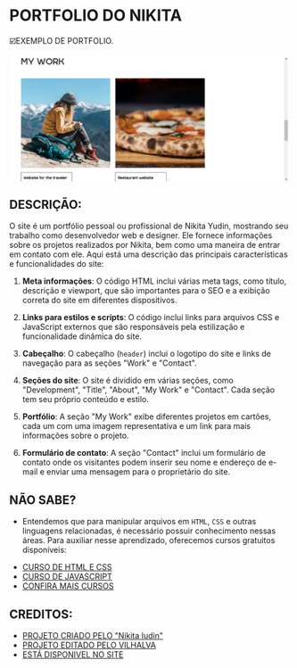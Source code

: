 # PORTFOLIO DO NIKITA
☑️EXEMPLO DE PORTFOLIO.

<img src="FOTO.png" align="center" width="500"> <br> 

## DESCRIÇÃO:
O site é um portfólio pessoal ou profissional de Nikita Yudin, mostrando seu trabalho como desenvolvedor web e designer. Ele fornece informações sobre os projetos realizados por Nikita, bem como uma maneira de entrar em contato com ele. Aqui está uma descrição das principais características e funcionalidades do site:

1. **Meta informações**: O código HTML inclui várias meta tags, como título, descrição e viewport, que são importantes para o SEO e a exibição correta do site em diferentes dispositivos.

2. **Links para estilos e scripts**: O código inclui links para arquivos CSS e JavaScript externos que são responsáveis pela estilização e funcionalidade dinâmica do site.

3. **Cabeçalho**: O cabeçalho (`header`) inclui o logotipo do site e links de navegação para as seções "Work" e "Contact".

4. **Seções do site**: O site é dividido em várias seções, como "Development", "Title", "About", "My Work" e "Contact". Cada seção tem seu próprio conteúdo e estilo.

5. **Portfólio**: A seção "My Work" exibe diferentes projetos em cartões, cada um com uma imagem representativa e um link para mais informações sobre o projeto.

6. **Formulário de contato**: A seção "Contact" inclui um formulário de contato onde os visitantes podem inserir seu nome e endereço de e-mail e enviar uma mensagem para o proprietário do site.

## NÃO SABE?
- Entendemos que para manipular arquivos em `HTML`, `CSS` e outras linguagens relacionadas, é necessário possuir conhecimento nessas áreas. Para auxiliar nesse aprendizado, oferecemos cursos gratuitos disponíveis:
* [CURSO DE HTML E CSS](https://github.com/VILHALVA/CURSO-DE-HTML-E-CSS)
* [CURSO DE JAVASCRIPT](https://github.com/VILHALVA/CURSO-DE-JAVASCRIPT)
* [CONFIRA MAIS CURSOS](https://github.com/VILHALVA?tab=repositories&q=+topic:CURSO)

## CREDITOS:
- [PROJETO CRIADO PELO "Nikita Iudin"](https://github.com/Nikita-Iudin/my-site-webflow-donwloading)
- [PROJETO EDITADO PELO VILHALVA](https://github.com/VILHALVA)
- [ESTÁ DISPONIVEL NO SITE](https://vilhalva.github.io/STYLER/STYLER.html)